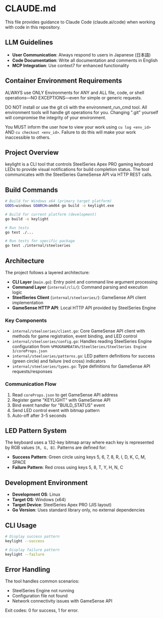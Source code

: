 # CLAUDE.md

This file provides guidance to Claude Code (claude.ai/code) when working with code in this repository.

## LLM Guidelines

- **User Communication**: Always respond to users in Japanese (日本語)
- **Code Documentation**: Write all documentation and comments in English
- **MCP Integration**: Use context7 for enhanced functionality

## Container Environment Requirements

ALWAYS use ONLY Environments for ANY and ALL file, code, or shell operations—NO EXCEPTIONS—even for simple or generic requests.

DO NOT install or use the git cli with the environment_run_cmd tool. All environment tools will handle git operations for you. Changing ".git" yourself will compromise the integrity of your environment.

You MUST inform the user how to view your work using `cu log <env_id>` AND `cu checkout <env_id>`. Failure to do this will make your work inaccessible to others.

## Project Overview

keylight is a CLI tool that controls SteelSeries Apex PRO gaming keyboard LEDs to provide visual notifications for build completion status. The tool communicates with the SteelSeries GameSense API via HTTP REST calls.

## Build Commands

```bash
# Build for Windows x64 (primary target platform)
GOOS=windows GOARCH=amd64 go build -o keylight.exe

# Build for current platform (development)
go build -o keylight

# Run tests
go test ./...

# Run tests for specific package
go test ./internal/steelseries
```

## Architecture

The project follows a layered architecture:

- **CLI Layer** (`main.go`): Entry point and command line argument processing
- **Command Layer** (`internal/cli/`): Command parsing and execution logic
- **SteelSeries Client** (`internal/steelseries/`): GameSense API client implementation
- **GameSense HTTP API**: Local HTTP API provided by SteelSeries Engine

### Key Components

- `internal/steelseries/client.go`: Core GameSense API client with methods for game registration, event binding, and LED control
- `internal/steelseries/config.go`: Handles reading SteelSeries Engine configuration from `%PROGRAMDATA%/SteelSeries/SteelSeries Engine 3/coreProps.json`
- `internal/steelseries/patterns.go`: LED pattern definitions for success (green circle) and failure (red cross) indicators
- `internal/steelseries/types.go`: Type definitions for GameSense API requests/responses

### Communication Flow

1. Read `coreProps.json` to get GameSense API address
2. Register game "KEYLIGHT" with GameSense API
3. Bind event handler for "BUILD_STATUS" event
4. Send LED control event with bitmap pattern
5. Auto-off after 3-5 seconds

## LED Pattern System

The keyboard uses a 132-key bitmap array where each key is represented by RGB values `[R, G, B]`. Patterns are defined for:

- **Success Pattern**: Green circle using keys 5, 6, 7, 8, R, I, D, K, C, M, SPACE
- **Failure Pattern**: Red cross using keys 5, 8, T, Y, H, N, C

## Development Environment

- **Development OS**: Linux
- **Target OS**: Windows (x64)
- **Target Device**: SteelSeries Apex PRO (JIS layout)
- **Go Version**: Uses standard library only, no external dependencies

## CLI Usage

```bash
# Display success pattern
keylight --success

# Display failure pattern  
keylight --failure
```

## Error Handling

The tool handles common scenarios:
- SteelSeries Engine not running
- Configuration file not found
- Network connectivity issues with GameSense API

Exit codes: 0 for success, 1 for error.